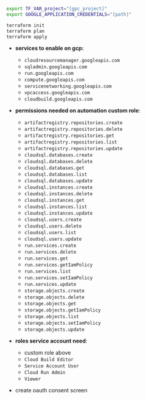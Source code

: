 ```bash
export TF_VAR_project="[gpc_project]"
export GOOGLE_APPLICATION_CREDENTIALS="[path]"

terraform init
terraform plan
terraform apply
```

+ **services to enable on gcp:**
  + `cloudresourcemanager.googleapis.com`  
  + `sqladmin.googleapis.com`
  + `run.googleapis.com`
  + `compute.googleapis.com`
  + `servicenetworking.googleapis.com`
  + `vpcaccess.googleapis.com`
  + `cloudbuild.googleapis.com`

+ **permissions needed on automation custom role**:
  + `artifactregistry.repositories.create`
  + `artifactregistry.repositories.delete`
  + `artifactregistry.repositories.get`
  + `artifactregistry.repositories.list`
  + `artifactregistry.repositories.update`
  + `cloudsql.databases.create`
  + `cloudsql.databases.delete`
  + `cloudsql.databases.get`
  + `cloudsql.databases.list`
  + `cloudsql.databases.update`
  + `cloudsql.instances.create`
  + `cloudsql.instances.delete`
  + `cloudsql.instances.get`
  + `cloudsql.instances.list`
  + `cloudsql.instances.update`
  + `cloudsql.users.create`
  + `cloudsql.users.delete`
  + `cloudsql.users.list`
  + `cloudsql.users.update`
  + `run.services.create`
  + `run.services.delete`
  + `run.services.get`
  + `run.services.getIamPolicy`
  + `run.services.list`
  + `run.services.setIamPolicy`
  + `run.services.update`
  + `storage.objects.create`
  + `storage.objects.delete`
  + `storage.objects.get`
  + `storage.objects.getIamPolicy`
  + `storage.objects.list`
  + `storage.objects.setIamPolicy`
  + `storage.objects.update`

+ **roles service account need**:
  + custom role above
  + `Cloud Build Editor`
  + `Service Account User`
  + `Cloud Run Admin`
  + `Viewer`

+ create oauth consent screen